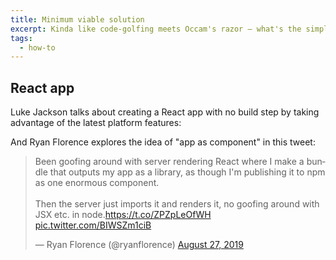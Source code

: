 ```yaml
---
title: Minimum viable solution
excerpt: Kinda like code-golfing meets Occam's razor — what's the simplest and most naive solution to a given problem? 
tags:
  - how-to
---
```


## React app

Luke Jackson talks about creating a React app with no build step by taking advantage of the latest platform features:

<Bookmark url='https://formidable.com/blog/2019/no-build-step' />

And Ryan Florence explores the idea of "app as component" in this tweet:

<blockquote className="twitter-tweet" data-dnt="true"><p lang="en" dir="ltr">Been goofing around with server rendering React where I make a bundle that outputs my app as a library, as though I&#39;m publishing it to npm as one enormous component.<br/><br/>Then the server just imports it and renders it, no goofing around with JSX etc. in node.<a href="https://t.co/ZPZpLeOfWH">https://t.co/ZPZpLeOfWH</a> <a href="https://t.co/BIWSZm1ciB">pic.twitter.com/BIWSZm1ciB</a></p>&mdash; Ryan Florence (@ryanflorence) <a href="https://twitter.com/ryanflorence/status/1166484181167161344?ref_src=twsrc%5Etfw">August 27, 2019</a></blockquote>